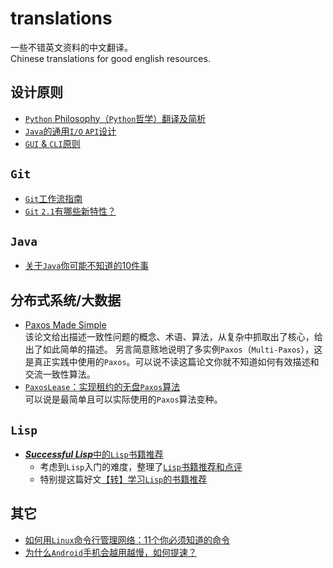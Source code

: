 translations
=======================

一些不错英文资料的中文翻译。  
Chinese translations for good english resources.

设计原则
------------------

- [`Python` Philosophy（`Python`哲学）翻译及简析](python-philosophy/README.md)
- [`Java`的通用`I/O` `API`设计](generic-io-api-in-java-and-api-design/README.md)
- [`GUI` & `CLI`原则](gui-and-cli-principles/README.md)

`Git`
------------------

- [`Git`工作流指南](git-workflows-and-tutorials/README.md)
- [`Git` `2.1`有哪些新特性？](whats-new-git-2-1/README.md)

`Java`
------------------

- [关于`Java`你可能不知道的10件事](10-things-you-didnt-know-about-java/README.md)

分布式系统/大数据
------------------

- [Paxos Made Simple](paxos-made-simple/README.rst)  
    该论文给出描述一致性问题的概念、术语、算法，从复杂中抓取出了核心，给出了如此简单的描述。
    另言简意赅地说明了多实例`Paxos`（`Multi-Paxos`），这是真正实践中使用的`Paxos`。可以说不读这篇论文你就不知道如何有效描述和交流一致性算法。
- [`PaxosLease`：实现租约的无盘`Paxos`算法](paxoslease/README.rst)  
    可以说是最简单且可以实际使用的`Paxos`算法变种。

`Lisp`
------------------

- [***Successful Lisp***中的`Lisp`书籍推荐](recommend-lisp-books/suggestions4further-reading-in-successful-lisp.md)
    - 考虑到`Lisp`入门的难度，整理了[`Lisp`书籍推荐和点评](recommend-lisp-books/README.md)
    - 特别提这篇好文[【转】学习`Lisp`的书籍推荐](recommend-lisp-books/recommend-lisp-books.md)

其它
------------------

- [如何用`Linux`命令行管理网络：11个你必须知道的命令](how-to-work-with-network-from-linux-terminal/README.md)
- [为什么`Android`手机会越用越慢，如何提速？](why-android-phones-slow-down-over-time-and-how-to-speed-them-up/README.md)
